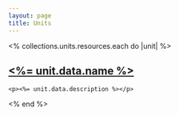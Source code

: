 ```yaml
---
layout: page
title: Units
---
```


<% collections.units.resources.each do |unit| %>
  <article>
    <a href="<%= unit.relative_url %>"><h2><%= unit.data.name %></h2></a>

    <p><%= unit.data.description %></p>
  </article>
<% end %>
<ul>
